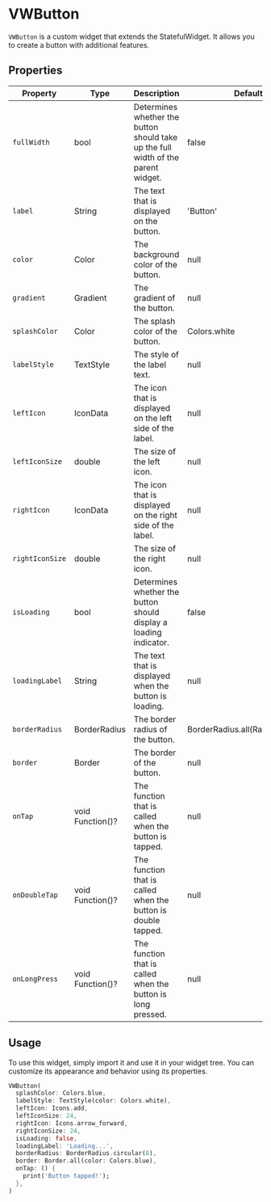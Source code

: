 # VWButton

`VWButton` is a custom widget that extends the StatefulWidget. It allows you to create a button with additional features.

## Properties

| Property        | Type             | Description                                                                       | Default Value                          |
| --------------- | ---------------- | --------------------------------------------------------------------------------- | -------------------------------------- |
| `fullWidth`     | bool             | Determines whether the button should take up the full width of the parent widget. | false                                  |
| `label`         | String           | The text that is displayed on the button.                                         | 'Button'                               |
| `color`         | Color            | The background color of the button.                                               | null                                   |
| `gradient`      | Gradient         | The gradient of the button.                                                       | null                                   |
| `splashColor`   | Color            | The splash color of the button.                                                   | Colors.white                           |
| `labelStyle`    | TextStyle        | The style of the label text.                                                      | null                                   |
| `leftIcon`      | IconData         | The icon that is displayed on the left side of the label.                         | null                                   |
| `leftIconSize`  | double           | The size of the left icon.                                                        | null                                   |
| `rightIcon`     | IconData         | The icon that is displayed on the right side of the label.                        | null                                   |
| `rightIconSize` | double           | The size of the right icon.                                                       | null                                   |
| `isLoading`     | bool             | Determines whether the button should display a loading indicator.                 | false                                  |
| `loadingLabel`  | String           | The text that is displayed when the button is loading.                            | null                                   |
| `borderRadius`  | BorderRadius     | The border radius of the button.                                                  | BorderRadius.all(Radius.circular(100)) |
| `border`        | Border           | The border of the button.                                                         | null                                   |
| `onTap`         | void Function()? | The function that is called when the button is tapped.                            | null                                   |
| `onDoubleTap`   | void Function()? | The function that is called when the button is double tapped.                     | null                                   |
| `onLongPress`   | void Function()? | The function that is called when the button is long pressed.                      | null                                   | **** |

## Usage

To use this widget, simply import it and use it in your widget tree. You can customize its appearance and behavior using its properties.

```dart
VWButton(
  splashColor: Colors.blue,
  labelStyle: TextStyle(color: Colors.white),
  leftIcon: Icons.add,
  leftIconSize: 24,
  rightIcon: Icons.arrow_forward,
  rightIconSize: 24,
  isLoading: false,
  loadingLabel: 'Loading...',
  borderRadius: BorderRadius.circular(8),
  border: Border.all(color: Colors.blue),
  onTap: () {
    print('Button tapped!');
  },
)